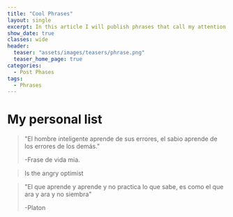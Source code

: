 ```yaml
---
title: "Cool Phrases"
layout: single
excerpt: In this article I will publish phrases that call my attention and nice things that may or may not help you or just something curious, are not mine and are several that I have seen on the internet so many times I will not put author sorry.
show_date: true
classes: wide
header:
  teaser: "assets/images/teasers/phrase.png"
  teaser_home_page: true
categories:
  - Post Phases
tags:
  - Phrases
---
```

# My personal list




>"El hombre inteligente aprende de sus errores, el sabio aprende de los errores de los demás."
>
>-Frase de vida mia.


>
>Is the angry optimist
>


>"El que aprende y aprende y no practica lo que sabe, es como el que ara y ara y no siembra"
>
>-Platon
